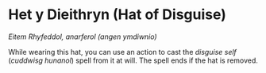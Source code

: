 # Het y Dieithryn (Hat of Disguise)

*Eitem Rhyfeddol, anarferol (angen ymdiwnio)*

While wearing this hat, you can use an action to cast the *disguise self* (*cuddwisg hunanol*) spell from it at will. The spell ends if the hat is removed.